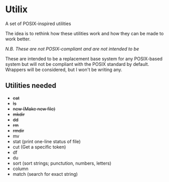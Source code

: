 Utilix
======

A set of POSIX-inspired utilities

The idea is to rethink how these utilities work and how they can be made to
work better.

*N.B. These are not POSIX-compliant and are not intended to be*

These are intended to be a replacement base system for any POSIX-based system
but will not be compliant with the POSIX standard by default. Wrappers will
be considered, but I won't be writing any.

Utilities needed
----------------
* ~~cat~~ 
* ~~ls~~
* ~~new (Make new file)~~
* ~~mkdir~~
* ~~dd~~
* ~~rm~~
* ~~rmdir~~
* mv
* stat (print one-line status of file)
* cut (Get a specific token)
* df
* du
* sort (sort strings; punctution, numbers, letters)
* column
* match (search for exact string)
